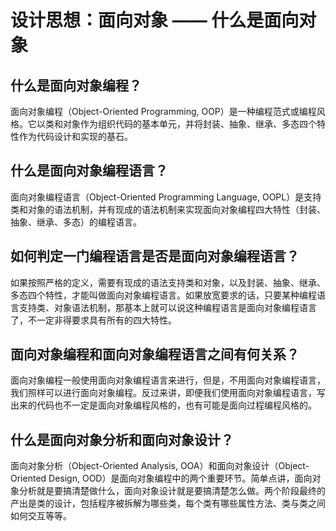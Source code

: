 # 设计思想：面向对象 —— 什么是面向对象

## 什么是面向对象编程？

面向对象编程（Object-Oriented Programming, OOP）是一种编程范式或编程风格。它以类和对象作为组织代码的基本单元，并将封装、抽象、继承、多态四个特性作为代码设计和实现的基石。

## 什么是面向对象编程语言？

面向对象编程语言（Object-Oriented Programming Language, OOPL）是支持类和对象的语法机制，并有现成的语法机制来实现面向对象编程四大特性（封装、抽象、继承、多态）的编程语言。

## 如何判定一门编程语言是否是面向对象编程语言？

如果按照严格的定义，需要有现成的语法支持类和对象，以及封装、抽象、继承、多态四个特性，才能叫做面向对象编程语言。如果放宽要求的话，只要某种编程语言支持类、对象语法机制，那基本上就可以说这种编程语言是面向对象编程语言了，不一定非得要求具有所有的四大特性。

## 面向对象编程和面向对象编程语言之间有何关系？

面向对象编程一般使用面向对象编程语言来进行，但是，不用面向对象编程语言，我们照样可以进行面向对象编程。反过来讲，即便我们使用面向对象编程语言，写出来的代码也不一定是面向对象编程风格的，也有可能是面向过程编程风格的。

## 什么是面向对象分析和面向对象设计？

面向对象分析（Object-Oriented Analysis, OOA）和面向对象设计（Object-Oriented Design, OOD）是面向对象编程中的两个重要环节。简单点讲，面向对象分析就是要搞清楚做什么，面向对象设计就是要搞清楚怎么做。两个阶段最终的产出是类的设计，包括程序被拆解为哪些类，每个类有哪些属性方法、类与类之间如何交互等等。